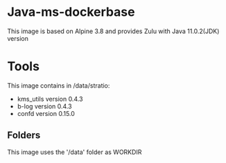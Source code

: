 # Java-ms-dockerbase

This image is based on Alpine 3.8 and provides Zulu with Java 11.0.2(JDK) version

# Tools

This image contains in /data/stratio:
* kms_utils version 0.4.3
* b-log version 0.4.3
* confd version 0.15.0

## Folders

This image uses the '/data' folder as WORKDIR 

